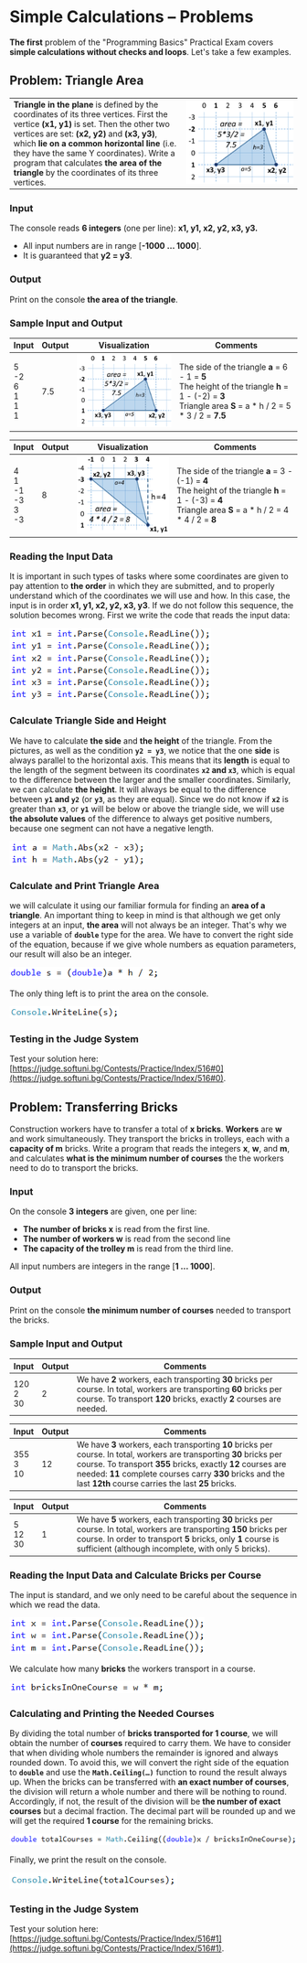 # Simple Calculations – Problems

**The first** problem of the "Programming Basics" Practical Exam covers **simple calculations without checks and loops**. Let's take a few examples.


## Problem: Triangle Area

<table>
   <tr>
      <td width="60%">
        <b>Triangle in the plane</b> is defined by the coordinates of its three vertices. First the vertice <b>(x1, y1)</b> is set. Then the other two vertices are set: <b>(x2, y2)</b> and <b>(x3, y3)</b>, which <b>lie on a common horizontal line</b> (i.e. they have the same Y coordinates). Write a program that calculates <b>the area of the triangle</b> by the coordinates of its three vertices.
      </td>
      <td>
         <img src="/assets/chapter-8-1-images/01.Triangle-area-01.png"/>
      </td>
   </tr>
</table>

### Input

The console reads **6 integers** (one per line):
**x1, y1, x2, y2, x3, y3.**
-	All input numbers are in range [**-1000 … 1000**].
-	It is guaranteed that **y2 = y3**.

### Output

Print on the console **the area of the triangle**.

### Sample Input and Output

| Input | Output | Visualization | Comments |
|----|----|----|----|
|5<br>-2<br>6<br>1<br>1<br>1|7.5|![](/assets/chapter-8-1-images/01.Triangle-area-01.png)|The side of the triangle **а** = 6 - 1 = **5**<br>The height of the triangle **h** = 1 - (-2) = **3**<br>Triangle area **S** = a \* h / 2 = 5 \* 3 / 2 = **7.5**|

| Input | Output | Visualization | Comments |
|----|----|----|----|
|4<br>1<br>-1<br>-3<br>3<br>-3|8|![](/assets/chapter-8-1-images/01.Triangle-area-02.png)|The side of the triangle **а** = 3 - (-1) = **4**<br>The height of the triangle **h** = 1 - (-3) = **4**<br>Triangle area **S** = a \* h / 2 = 4 \* 4 / 2 = **8**|

### Reading the Input Data

It is important in such types of tasks where some coordinates are given to pay attention to **the order** in which they are submitted, and to properly understand which of the coordinates we will use and how. In this case, the input is in order **x1, y1, x2, y2, x3, y3**. If we do not follow this sequence, the solution becomes wrong. First we write the code that reads the input data:

![](/assets/chapter-8-1-images/01.Triangle-area-03.png)

### Calculate Triangle Side and Height

We have to calculate **the side** and **the height** of the triangle. From the pictures, as well as the condition **`y2 = y3`**, we notice that the one **side** is always parallel to the horizontal axis. This means that its **length** is equal to the length of the segment between its coordinates **`x2` and `x3`**, which is equal to the difference between the larger and the smaller coordinates. Similarly, we can calculate **the height**. It will always be equal to the difference between **`y1` and `y2`** (or **`y3`**, as they are equal). Since we do not know if **`x2`** is greater than **`x3`**, or **`y1`** will be below or above the triangle side, we will use **the absolute values** of the difference to always get positive numbers, because one segment can not have a negative length.

![](/assets/chapter-8-1-images/01.Triangle-area-04.png)

### Calculate and Print Triangle Area

we will calculate it using our familiar formula for finding an **area of a triangle**. An important thing to keep in mind is that although we get only integers at an input, **the area** will not always be an integer. That's why we use a variable of **`double`** type for the area. We have to convert the right side of the equation, because if we give whole numbers as equation parameters, our result will also be an integer.

![](/assets/chapter-8-1-images/01.Triangle-area-05.png)

The only thing left is to print the area on the console.

![](/assets/chapter-8-1-images/01.Triangle-area-06.png)

### Testing in the Judge System

Test your solution here: [https://judge.softuni.bg/Contests/Practice/Index/516#0](https://judge.softuni.bg/Contests/Practice/Index/516#0).


## Problem: Transferring Bricks

Construction workers have to transfer a total of **x bricks**. **Workers** are **w** and work simultaneously. They transport the bricks in trolleys, each with a **capacity of m** bricks. Write a program that reads the integers **x**, **w**, and **m**, and calculates **what is the minimum number of courses** the the workers need to do to transport the bricks.

### Input

On the console **3 integers** are given, one per line:
 * **The number of bricks x** is read from the first line.
 * **The number of workers w** is read from the second line
 * **The capacity of the trolley m** is read from the third line.

All input numbers are integers in the range [**1 … 1000**].

### Output

Print on the console **the minimum number of courses** needed to transport the bricks.

### Sample Input and Output

| Input | Output | Comments |
|----|----|----|
|120<br>2<br>30|2|We have **2** workers, each transporting **30** bricks per course. In total, workers are transporting **60** bricks per course. To transport **120** bricks, exactly **2** courses are needed.|

| Input | Output | Comments |
|----|----|----|
|355<br>3<br>10|12|We have **3** workers, each transporting **10** bricks per course. In total, workers are transporting **30** bricks per course. To transport **355** bricks, exactly **12** courses are needed: **11** complete courses carry **330** bricks and the last **12th** course carries the last **25** bricks.|

| Input | Output | Comments |
|----|----|----|
|5<br>12<br>30|1|We have **5** workers, each transporting **30** bricks per course. In total, workers are transporting **150** bricks per course. In order to transport **5** bricks, only **1** course is sufficient (although incomplete, with only 5 bricks).|

### Reading the Input Data and Calculate Bricks per Course

The input is standard, and we only need to be careful about the sequence in which we read the data.

![](/assets/chapter-8-1-images/02.Bricks-01.png)

We calculate how many **bricks** the workers transport in a course.

![](/assets/chapter-8-1-images/02.Bricks-02.png)

### Calculating and Printing the Needed Courses

By dividing the total number of **bricks transported for 1 course**, we will obtain the number of **courses** required to carry them. We have to consider that when dividing whole numbers the remainder is ignored and always rounded down. To avoid this, we will convert the right side of the equation to **`double`** and use the **`Math.Ceiling(…)`** function to round the result always up. When the bricks can be transferred with **an exact number of courses**, the division will return a whole number and there will be nothing to round. Accordingly, if not, the result of the division will be **the number of exact courses** but a decimal fraction. The decimal part will be rounded up and we will get the required **1 course** for the remaining bricks.

![](/assets/chapter-8-1-images/02.Bricks-03.png)

Finally, we print the result on the console.

![](/assets/chapter-8-1-images/02.Bricks-04.png)

### Testing in the Judge System

Test your solution here: [https://judge.softuni.bg/Contests/Practice/Index/516#1](https://judge.softuni.bg/Contests/Practice/Index/516#1).
